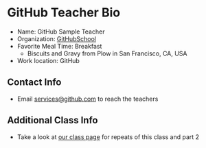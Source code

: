 # GitHub Teacher Bio
- Name: GitHub Sample Teacher
- Organization: [GitHubSchool](https://github.com/githubschool)
- Favorite Meal Time: Breakfast
  - Biscuits and Gravy from Plow in San Francisco, CA, USA
- Work location: GitHub

## Contact Info
- Email services@github.com to reach the teachers

## Additional Class Info
- Take a look at [our class page](https://training.github.com/classes/developers) for repeats of this class and part 2
